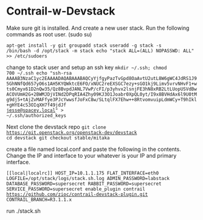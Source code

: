 # Contrail-w-Devstack

Make sure git is installed. And create a new user stack.
Run the following commands as root user. (sudo su)

<code>apt-get install -y git
groupadd stack
useradd -g stack -s /bin/bash -d /opt/stack -m stack
echo "stack ALL=(ALL) NOPASSWD: ALL" >> /etc/sudoers </code>

change to stack user and setup an ssh key
<code>mkdir ~/.ssh; chmod 700 ~/.ssh
echo "ssh-rsa AAAAB3NzaC1yc2EAAAADAQABAAABAQCyYjfgyPazTvGpd8OaAvtU2utL8W6gWC4JdRS1J95GhNNfQd657yO6s1AH5KYQWktcE6FO/xNUC2reEXSGC7ezy+sGO1kj9Limv5vrvNHvF1+wts0Cmyx61D2nQw35/Qz8BvpdJANL7VwP/cFI/p3yhvx2lsnjFE3hN8xRB2LtLUopUSVdBwACOVUmH2G+2BWMJDjVINd2DPqRIA4Zhy09KJ3O1Joabr0XpQL0yt/I9x8BVHdAx6l9U0tMg9dj5+tAjZvMAFfye3PJcYwwsfJoFxC8w/SLtqlFX7Ehw++8RtvomvuipLdmWCy+T9hIkl+gHYE4cS3OIqXH7f49jdJf jesse@spacey.local" > ~/.ssh/authorized_keys</code>

Next clone the devstack repo
<code>git clone https://git.openstack.org/openstack-dev/devstack
cd devstack
git checkout stable/mitaka</code>

create a file named local.conf and paste the following in the contents. Change the IP and interface to your whatever is your IP and primary interface. 

<code>[[local|localrc]]
HOST_IP=10.1.1.175
FLAT_INTERFACE=eth0
LOGFILE=/opt/stack/logs/stack.sh.log
ADMIN_PASSWORD=labstack
DATABASE_PASSWORD=supersecret
RABBIT_PASSWORD=supersecret
SERVICE_PASSWORD=supersecret
enable_plugin contrail https://github.com/zioc/contrail-devstack-plugin.git
CONTRAIL_BRANCH=R3.1.1.x</code>

run ./stack.sh
